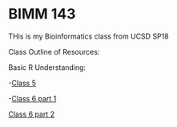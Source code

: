 # BIMM 143

THis is my Bioinformatics class from UCSD SP18

Class Outline of Resources:

Basic R Understanding:

-[Class 5](https://github.com/cmcsween23/bimm143/blob/master/Lecture%205/boxplot.R)

-[Class 6 part 1](https://github.com/cmcsween23/bimm143/blob/master/Lecture%206/Class6.R)

 [Class 6 part 2](https://github.com/cmcsween23/bimm143/blob/master/Lecture%206/class6-1b.R)
